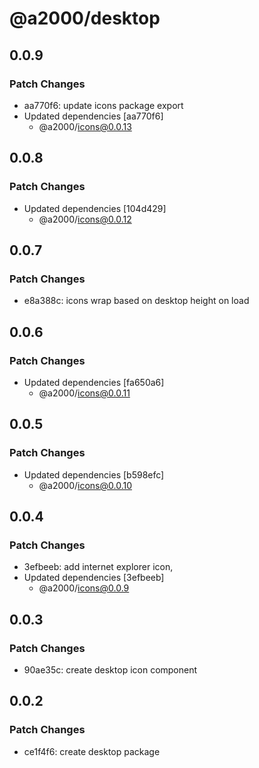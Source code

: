 # @a2000/desktop

## 0.0.9

### Patch Changes

- aa770f6: update icons package export
- Updated dependencies [aa770f6]
  - @a2000/icons@0.0.13

## 0.0.8

### Patch Changes

- Updated dependencies [104d429]
  - @a2000/icons@0.0.12

## 0.0.7

### Patch Changes

- e8a388c: icons wrap based on desktop height on load

## 0.0.6

### Patch Changes

- Updated dependencies [fa650a6]
  - @a2000/icons@0.0.11

## 0.0.5

### Patch Changes

- Updated dependencies [b598efc]
  - @a2000/icons@0.0.10

## 0.0.4

### Patch Changes

- 3efbeeb: add internet explorer icon,
- Updated dependencies [3efbeeb]
  - @a2000/icons@0.0.9

## 0.0.3

### Patch Changes

- 90ae35c: create desktop icon component

## 0.0.2

### Patch Changes

- ce1f4f6: create desktop package
